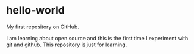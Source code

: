 hello-world
===========

My first repository on GitHub.

I am learning about open source and this is the first time I experiment with git and github.
This repository is just for learning.
